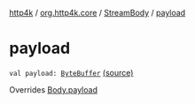 [http4k](../../index.md) / [org.http4k.core](../index.md) / [StreamBody](index.md) / [payload](./payload.md)

# payload

`val payload: `[`ByteBuffer`](http://docs.oracle.com/javase/6/docs/api/java/nio/ByteBuffer.html) [(source)](https://github.com/http4k/http4k/blob/master/http4k-core/src/main/kotlin/org/http4k/core/http.kt#L58)

Overrides [Body.payload](../-body/payload.md)

